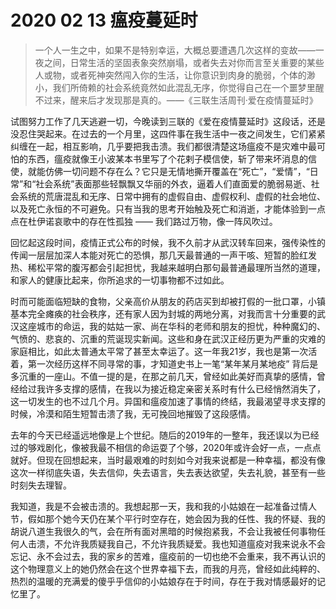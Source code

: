 # 2020 02 13 瘟疫蔓延时

> 一个人一生之中，如果不是特别幸运，大概总要遭遇几次这样的变故——一夜之间，日常生活的坚固表象突然崩塌，或者失去对你而言至关重要的某些人或物，或者死神突然闯入你的生活，让你意识到肉身的脆弱，个体的渺小，我们所倚赖的社会系统竟然如此混乱无序，你觉得自己在一个噩梦里醒不过来，醒来后才发现那是真的。——《三联生活周刊·爱在疫情蔓延时》

试图努力工作了几天逃避一切，今晚读到三联的《爱在疫情蔓延时》这段话，还是没忍住哭起来。在过去的一个月里，这四件事在我生活中一夜之间发生，它们紧紧纠缠在一起，相互影响，几乎要把我击溃。我们都很清楚这场瘟疫不是灾难中最可怕的东西，瘟疫就像王小波某本书里写了个花剌子模信使，斩了带来坏消息的信使，就能仿佛一切问题不存在么？它只是无情地撕开覆盖在“死亡”，“爱情”，“日常”和“社会系统”表面那些轻飘飘又华丽的外衣，逼着人们直面爱的脆弱易逝、社会系统的荒唐混乱和无序、日常中拥有的虚假自由、虚假权利、虚假的社会地位、以及死亡永恒的不可避免。只有当我的思考开始触及死亡和消逝，才能体验到一点点在杜伊诺哀歌中的存在性孤独 —— 我们路过万物，像一阵风吹过。

回忆起这段时间，疫情正式公布的时候，我不久前才从武汉转车回来，强传染性的传闻一层层加深人本能对死亡的恐惧，那几天最普通的一声干咳、短暂的脸红发热、稀松平常的腹泻都会引起担忧，我越来越明白那句最普通最理所当然的道理，和家人的健康比起来，你所追求的一切事物都不过如此。

时而可能面临短缺的食物，父亲高价从朋友的药店买到却被打假的一批口罩，小镇基本完全瘫痪的社会秩序，还有家人因为封城的两地分离，对我而言十分重要的武汉这座城市的命运，我的姑姑一家、尚在华科的老师和朋友的担忧，种种魔幻的、气愤的、悲哀的、沉重的荒诞现实新闻。这些和身在武汉正经历更为严重的灾难的家庭相比，如此太普通太平常了甚至太幸运了。这一年我21岁，我也是第一次活着，第一次经历这样不同寻常的事，才知道史书上一笔“某年某月某地疫” 背后是多沉重的一座山。不值一提的是，在那之前几天，曾经如此美好而真挚的感情，曾经给过我许多支撑的感情，在我以为接近稳定亲密关系时有什么已经悄然消失了，这一切发生的也不过几个月。异国和瘟疫加速了事情的终结，我最渴望寻求支撑的时候，冷漠和陌生短暂击溃了我，无可挽回地摧毁了这段感情。

去年的今天已经遥远地像是上个世纪。随后的2019年的一整年，我还误以为已经过的够戏剧化，像被我最不相信的命运耍了个够，2020年或许会好一点，一点点就好。但现在回想起来，当时最艰难的时刻如今对我来说都是一种幸福，都没有像这次一样彻底失语，失去信仰，失去语言，失去表达欲望，失去礼貌，甚至有一些时刻失去理智。

我知道，我是不会被击溃的。我想起那一天，我和我的小姑娘在一起准备过情人节，假如那个她今天仍在某个平行时空存在，她会因为我的任性、我的怀疑、我的胡说八道生我很久的气，会在所有面对黑暗的时候抱紧我，不会让我被任何事物任何人击溃，不允许我质疑我自己，不允许我质疑爱。我也知道瘟疫对我来说永不会忘记、永不会过去，我的家乡的苦难，瘟疫前的一切也绝不会重来，我不再认识的这个物理意义上的她仍然会在这个世界幸福下去，而我的月亮，曾经如此纯粹的、热烈的温暖的充满爱的傻乎乎信仰的小姑娘存在于时间，存在于我对情感最好的记忆里了。